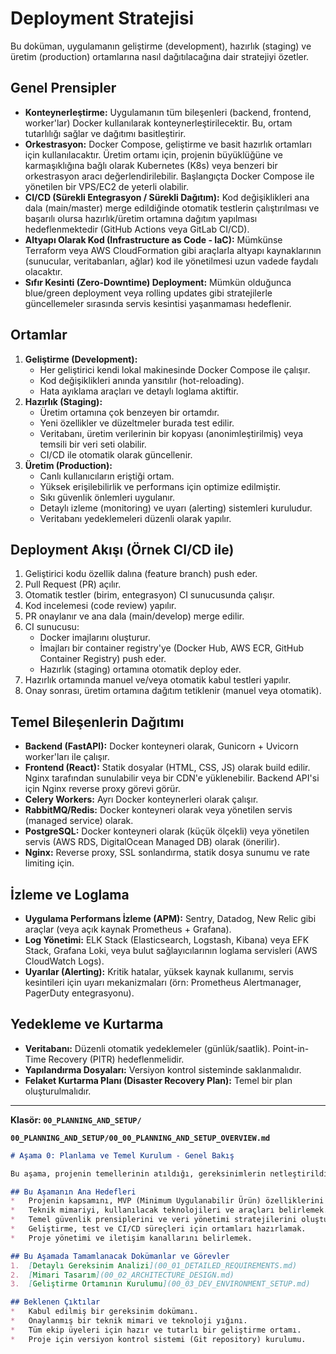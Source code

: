 # Deployment Stratejisi

Bu doküman, uygulamanın geliştirme (development), hazırlık (staging) ve üretim (production) ortamlarına nasıl dağıtılacağına dair stratejiyi özetler.

## Genel Prensipler

* **Konteynerleştirme:** Uygulamanın tüm bileşenleri (backend, frontend, worker'lar) Docker kullanılarak konteynerleştirilecektir. Bu, ortam tutarlılığı sağlar ve dağıtımı basitleştirir.
* **Orkestrasyon:** Docker Compose, geliştirme ve basit hazırlık ortamları için kullanılacaktır. Üretim ortamı için, projenin büyüklüğüne ve karmaşıklığına bağlı olarak Kubernetes (K8s) veya benzeri bir orkestrasyon aracı değerlendirilebilir. Başlangıçta Docker Compose ile yönetilen bir VPS/EC2 de yeterli olabilir.
* **CI/CD (Sürekli Entegrasyon / Sürekli Dağıtım):** Kod değişiklikleri ana dala (main/master) merge edildiğinde otomatik testlerin çalıştırılması ve başarılı olursa hazırlık/üretim ortamına dağıtım yapılması hedeflenmektedir (GitHub Actions veya GitLab CI/CD).
* **Altyapı Olarak Kod (Infrastructure as Code - IaC):** Mümkünse Terraform veya AWS CloudFormation gibi araçlarla altyapı kaynaklarının (sunucular, veritabanları, ağlar) kod ile yönetilmesi uzun vadede faydalı olacaktır.
* **Sıfır Kesinti (Zero-Downtime) Deployment:** Mümkün olduğunca blue/green deployment veya rolling updates gibi stratejilerle güncellemeler sırasında servis kesintisi yaşanmaması hedeflenir.

## Ortamlar

1. **Geliştirme (Development):**
    * Her geliştirici kendi lokal makinesinde Docker Compose ile çalışır.
    * Kod değişiklikleri anında yansıtılır (hot-reloading).
    * Hata ayıklama araçları ve detaylı loglama aktiftir.
2. **Hazırlık (Staging):**
    * Üretim ortamına çok benzeyen bir ortamdır.
    * Yeni özellikler ve düzeltmeler burada test edilir.
    * Veritabanı, üretim verilerinin bir kopyası (anonimleştirilmiş) veya temsili bir veri seti olabilir.
    * CI/CD ile otomatik olarak güncellenir.
3. **Üretim (Production):**
    * Canlı kullanıcıların eriştiği ortam.
    * Yüksek erişilebilirlik ve performans için optimize edilmiştir.
    * Sıkı güvenlik önlemleri uygulanır.
    * Detaylı izleme (monitoring) ve uyarı (alerting) sistemleri kuruludur.
    * Veritabanı yedeklemeleri düzenli olarak yapılır.

## Deployment Akışı (Örnek CI/CD ile)

1. Geliştirici kodu özellik dalına (feature branch) push eder.
2. Pull Request (PR) açılır.
3. Otomatik testler (birim, entegrasyon) CI sunucusunda çalışır.
4. Kod incelemesi (code review) yapılır.
5. PR onaylanır ve ana dala (main/develop) merge edilir.
6. CI sunucusu:
    * Docker imajlarını oluşturur.
    * İmajları bir container registry'ye (Docker Hub, AWS ECR, GitHub Container Registry) push eder.
    * Hazırlık (staging) ortamına otomatik deploy eder.
7. Hazırlık ortamında manuel ve/veya otomatik kabul testleri yapılır.
8. Onay sonrası, üretim ortamına dağıtım tetiklenir (manuel veya otomatik).

## Temel Bileşenlerin Dağıtımı

* **Backend (FastAPI):** Docker konteyneri olarak, Gunicorn + Uvicorn worker'ları ile çalışır.
* **Frontend (React):** Statik dosyalar (HTML, CSS, JS) olarak build edilir. Nginx tarafından sunulabilir veya bir CDN'e yüklenebilir. Backend API'si için Nginx reverse proxy görevi görür.
* **Celery Workers:** Ayrı Docker konteynerleri olarak çalışır.
* **RabbitMQ/Redis:** Docker konteyneri olarak veya yönetilen servis (managed service) olarak.
* **PostgreSQL:** Docker konteyneri olarak (küçük ölçekli) veya yönetilen servis (AWS RDS, DigitalOcean Managed DB) olarak (önerilir).
* **Nginx:** Reverse proxy, SSL sonlandırma, statik dosya sunumu ve rate limiting için.

## İzleme ve Loglama

* **Uygulama Performans İzleme (APM):** Sentry, Datadog, New Relic gibi araçlar (veya açık kaynak Prometheus + Grafana).
* **Log Yönetimi:** ELK Stack (Elasticsearch, Logstash, Kibana) veya EFK Stack, Grafana Loki, veya bulut sağlayıcılarının loglama servisleri (AWS CloudWatch Logs).
* **Uyarılar (Alerting):** Kritik hatalar, yüksek kaynak kullanımı, servis kesintileri için uyarı mekanizmaları (örn: Prometheus Alertmanager, PagerDuty entegrasyonu).

## Yedekleme ve Kurtarma

* **Veritabanı:** Düzenli otomatik yedeklemeler (günlük/saatlik). Point-in-Time Recovery (PITR) hedeflenmelidir.
* **Yapılandırma Dosyaları:** Versiyon kontrol sisteminde saklanmalıdır.
* **Felaket Kurtarma Planı (Disaster Recovery Plan):** Temel bir plan oluşturulmalıdır.

---
**Klasör: `00_PLANNING_AND_SETUP/`**

**`00_PLANNING_AND_SETUP/00_00_PLANNING_AND_SETUP_OVERVIEW.md`**

```markdown
# Aşama 0: Planlama ve Temel Kurulum - Genel Bakış

Bu aşama, projenin temellerinin atıldığı, gereksinimlerin netleştirildiği, mimari kararların verildiği ve geliştirme ortamının hazırlandığı kritik bir evredir. Başarılı bir proje için sağlam bir planlama şarttır.

## Bu Aşamanın Ana Hedefleri
*   Projenin kapsamını, MVP (Minimum Uygulanabilir Ürün) özelliklerini ve gelecek vizyonunu netleştirmek.
*   Teknik mimariyi, kullanılacak teknolojileri ve araçları belirlemek.
*   Temel güvenlik prensiplerini ve veri yönetimi stratejilerini oluşturmak.
*   Geliştirme, test ve CI/CD süreçleri için ortamları hazırlamak.
*   Proje yönetimi ve iletişim kanallarını belirlemek.

## Bu Aşamada Tamamlanacak Dokümanlar ve Görevler
1.  [Detaylı Gereksinim Analizi](00_01_DETAILED_REQUIREMENTS.md)
2.  [Mimari Tasarım](00_02_ARCHITECTURE_DESIGN.md)
3.  [Geliştirme Ortamının Kurulumu](00_03_DEV_ENVIRONMENT_SETUP.md)

## Beklenen Çıktılar
*   Kabul edilmiş bir gereksinim dokümanı.
*   Onaylanmış bir teknik mimari ve teknoloji yığını.
*   Tüm ekip üyeleri için hazır ve tutarlı bir geliştirme ortamı.
*   Proje için versiyon kontrol sistemi (Git repository) kurulumu.
